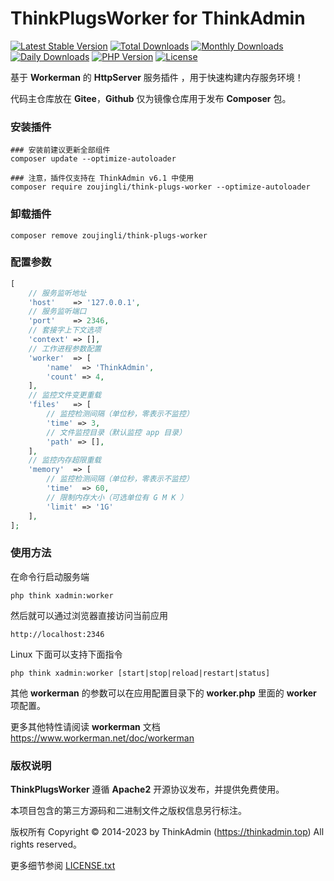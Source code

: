 # ThinkPlugsWorker for ThinkAdmin

[![Latest Stable Version](https://poser.pugx.org/zoujingli/think-plugs-worker/v/stable)](https://packagist.org/packages/zoujingli/think-plugs-worker)
[![Total Downloads](https://poser.pugx.org/zoujingli/think-plugs-worker/downloads)](https://packagist.org/packages/zoujingli/think-plugs-worker)
[![Monthly Downloads](https://poser.pugx.org/zoujingli/think-plugs-worker/d/monthly)](https://packagist.org/packages/zoujingli/think-plugs-worker)
[![Daily Downloads](https://poser.pugx.org/zoujingli/think-plugs-worker/d/daily)](https://packagist.org/packages/zoujingli/think-plugs-worker)
[![PHP Version](https://img.shields.io/badge/php-%3E%3D7.1-8892BF.svg)](http://www.php.net)
[![License](https://poser.pugx.org/zoujingli/think-plugs-worker/license)](https://packagist.org/packages/zoujingli/think-plugs-worker)

基于 **Workerman** 的 **HttpServer** 服务插件 ，用于快速构建内存服务环境！

代码主仓库放在 **Gitee**，**Github** 仅为镜像仓库用于发布 **Composer** 包。

### 安装插件

```shell
### 安装前建议更新全部组件
composer update --optimize-autoloader

### 注意，插件仅支持在 ThinkAdmin v6.1 中使用
composer require zoujingli/think-plugs-worker --optimize-autoloader
```

### 卸载插件

```shell
composer remove zoujingli/think-plugs-worker
```

### 配置参数

```php
[
    // 服务监听地址
    'host'    => '127.0.0.1',
    // 服务监听端口
    'port'    => 2346,
    // 套接字上下文选项
    'context' => [],
    // 工作进程参数配置
    'worker'  => [
        'name'  => 'ThinkAdmin',
        'count' => 4,
    ],
    // 监控文件变更重载
    'files'   => [
        // 监控检测间隔（单位秒，零表示不监控）
        'time' => 3,
        // 文件监控目录（默认监控 app 目录）
        'path' => [],
    ],
    // 监控内存超限重载
    'memory'  => [
        // 监控检测间隔（单位秒，零表示不监控）
        'time'  => 60,
        // 限制内存大小（可选单位有 G M K ）
        'limit' => '1G'
    ],
];
```

### 使用方法

在命令行启动服务端

```shell
php think xadmin:worker
```

然后就可以通过浏览器直接访问当前应用

```
http://localhost:2346
```

Linux 下面可以支持下面指令

```
php think xadmin:worker [start|stop|reload|restart|status]
```

其他 **workerman** 的参数可以在应用配置目录下的 **worker.php** 里面的 **worker** 项配置。

更多其他特性请阅读 **workerman** 文档 https://www.workerman.net/doc/workerman

### 版权说明

**ThinkPlugsWorker** 遵循 **Apache2** 开源协议发布，并提供免费使用。

本项目包含的第三方源码和二进制文件之版权信息另行标注。

版权所有 Copyright © 2014-2023 by ThinkAdmin (https://thinkadmin.top) All rights reserved。

更多细节参阅 [LICENSE.txt](license)

